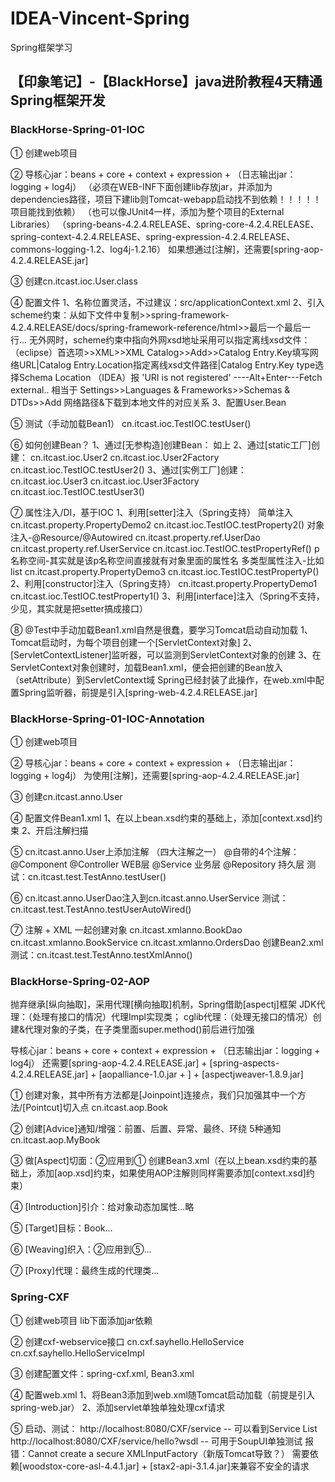 # IDEA-Vincent-Spring
Spring框架学习

## 【印象笔记】-【BlackHorse】java进阶教程4天精通Spring框架开发

### BlackHorse-Spring-01-IOC

① 创建web项目

② 导核心jar：beans + core + context + expression + （日志输出jar：logging + log4j）
（必须在WEB-INF下面创建lib存放jar，并添加为dependencies路径，项目下建lib则Tomcat-webapp启动找不到依赖！！！！！项目能找到依赖）
（也可以像JUnit4一样，添加为整个项目的External Libraries）
（spring-beans-4.2.4.RELEASE、spring-core-4.2.4.RELEASE、spring-context-4.2.4.RELEASE、spring-expression-4.2.4.RELEASE、commons-logging-1.2、log4j-1.2.16）
如果想通过[注解]，还需要[spring-aop-4.2.4.RELEASE.jar]

③ 创建cn.itcast.ioc.User.class

④ 配置文件
1、名称位置灵活，不过建议：src/applicationContext.xml
2、引入scheme约束：从如下文件中复制>>spring-framework-4.2.4.RELEASE/docs/spring-framework-reference/html>>最后一个最后一行...
无外网时，scheme约束中指向外网xsd地址采用可以指定离线xsd文件：
（eclipse）首选项>>XML>>XML Catalog>>Add>>Catalog Entry.Key填写网络URL|Catalog Entry.Location指定离线xsd文件路径|Catalog Entry.Key type选择Schema Location
（IDEA）报 'URI is not registered' ----Alt+Enter---Fetch external.. 相当于 Settings>>Languages & Frameworks>>Schemas & DTDs>>Add 网络路径&下载到本地文件的对应关系
3、配置User.Bean

⑤ 测试（手动加载Bean1）
cn.itcast.ioc.TestIOC.testUser()

⑥ 如何创建Bean？
1、通过[无参构造]创建Bean：
如上
2、通过[static工厂]创建：
cn.itcast.ioc.User2
cn.itcast.ioc.User2Factory
cn.itcast.ioc.TestIOC.testUser2()
3、通过[实例工厂]创建：
cn.itcast.ioc.User3
cn.itcast.ioc.User3Factory
cn.itcast.ioc.TestIOC.testUser3()

⑦ 属性注入/DI，基于IOC
1、利用[setter]注入（Spring支持）
简单注入
cn.itcast.property.PropertyDemo2
cn.itcast.ioc.TestIOC.testProperty2()
对象注入-@Resource/@Autowired
cn.itcast.property.ref.UserDao
cn.itcast.property.ref.UserService
cn.itcast.ioc.TestIOC.testPropertyRef()
p名称空间-其实就是该p名称空间直接就有对象里面的属性名
多类型属性注入-比如list
cn.itcast.property.PropertyDemo3
cn.itcast.ioc.TestIOC.testPropertyP()
2、利用[constructor]注入（Spring支持）
cn.itcast.property.PropertyDemo1
cn.itcast.ioc.TestIOC.testProperty1()
3、利用[interface]注入（Spring不支持，少见，其实就是把setter搞成接口）

⑧ @Test中手动加载Bean1.xml自然是很蠢，要学习Tomcat启动自动加载
1、Tomcat启动时，为每个项目创建一个[ServletContext对象]
2、[ServletContextListener]监听器，可以监测到ServletContext对象的创建
3、在ServletContext对象创建时，加载Bean1.xml，便会把创建的Bean放入（setAttribute）到ServletContext域
Spring已经封装了此操作，在web.xml中配置Spring监听器，前提是引入[spring-web-4.2.4.RELEASE.jar]


### BlackHorse-Spring-01-IOC-Annotation

① 创建web项目

② 导核心jar：beans + core + context + expression + （日志输出jar：logging + log4j）
为使用[注解]，还需要[spring-aop-4.2.4.RELEASE.jar]

③ 创建cn.itcast.anno.User

④ 配置文件Bean1.xml
1、在以上bean.xsd约束的基础上，添加[context.xsd]约束
2、开启注解扫描

⑤ cn.itcast.anno.User上添加注解
（四大注解之一）
@自带的4个注解：
@Component
@Controller WEB层
@Service    业务层 
@Repository 持久层
测试：cn.itcast.test.TestAnno.testUser()

⑥ cn.itcast.anno.UserDao注入到cn.itcast.anno.UserService
测试：cn.itcast.test.TestAnno.testUserAutoWired()

⑦ 注解 + XML 一起创建对象
cn.itcast.xmlanno.BookDao
cn.itcast.xmlanno.BookService
cn.itcast.xmlanno.OrdersDao
创建Bean2.xml
测试：cn.itcast.test.TestAnno.testXmlAnno()

### BlackHorse-Spring-02-AOP

抛弃继承[纵向抽取]，采用代理[横向抽取]机制，Spring借助[aspectj]框架
JDK代理：（处理有接口的情况）代理Impl实现类；
cglib代理：（处理无接口的情况）创建&代理对象的子类，在子类里面super.method()前后进行加强

导核心jar：beans + core + context + expression + （日志输出jar：logging + log4j）
还需要[spring-aop-4.2.4.RELEASE.jar] + [spring-aspects-4.2.4.RELEASE.jar] + [aopalliance-1.0.jar + ] + [aspectjweaver-1.8.9.jar]

① 创建对象，其中所有方法都是[Joinpoint]连接点，我们只加强其中一个方法/[Pointcut]切入点
cn.itcast.aop.Book

② 创建[Advice]通知/增强：前置、后置、异常、最终、环绕 5种通知
cn.itcast.aop.MyBook

③ 做[Aspect]切面：②应用到①
创建Bean3.xml（在以上bean.xsd约束的基础上，添加[aop.xsd]约束，如果使用AOP注解则同样需要添加[context.xsd]约束）

④ [Introduction]引介：给对象动态加属性...略

⑤ [Target]目标：Book...

⑥ [Weaving]织入：②应用到⑤...

⑦ [Proxy]代理：最终生成的代理类...

### Spring-CXF

① 创建web项目
lib下面添加jar依赖

② 创建cxf-webservice接口
cn.cxf.sayhello.HelloService
cn.cxf.sayhello.HelloServiceImpl

③ 创建配置文件：spring-cxf.xml, Bean3.xml

④ 配置web.xml
1、将Bean3添加到web.xml随Tomcat启动加载（前提是引入spring-web.jar）
2、添加servlet单独单独处理cxf请求

⑤ 启动、测试：
http://localhost:8080/CXF/service -- 可以看到Service List
http://localhost:8080/CXF/service/hello?wsdl -- 可用于SoupUI单独测试
报错：Cannot create a secure XMLInputFactory（新版Tomcat导致？）
需要依赖[woodstox-core-asl-4.4.1.jar] + [stax2-api-3.1.4.jar]来兼容不安全的请求
